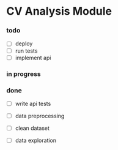 # CV Analysis Module

### todo

- [ ] deploy  
- [ ] run tests  
- [ ] implement api  

### in progress


### done

- [ ] write api tests  
- [ ] data preprocessing  
- [ ] clean dataset  
- [ ] data exploration  

